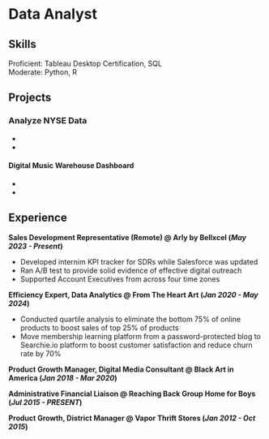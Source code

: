 # Data Analyst

## Skills
Proficient: Tableau Desktop Certification, SQL <br>
Moderate: Python, R

## Projects
### Analyze NYSE Data
- <br>
- <br> <p>
#### Digital Music Warehouse Dashboard
-
-

## Experience
**Sales Development Representative (Remote) @ Arly by Bellxcel (_May 2023 - Present_)**
- Developed internim KPI tracker for SDRs while Salesforce was updated
- Ran A/B test to provide solid evidence of effective digital outreach
- Supported Account Executives from across four time zones

**Efficiency Expert, Data Analytics @ From The Heart Art (_Jan 2020 - May 2024_)**
- Conducted quartile analysis to eliminate the bottom 75% of online products to boost sales of top 25% of products
- Move membership learning platform from a password-protected blog to Searchie.io platform to boost customer satisfaction and reduce churn rate by 70%

**Product Growth Manager, Digital Media Consultant @ Black Art in America (_Jan 2018 - Mar 2020_)**

**Administrative Financial Liaison @ Reaching Back Group Home for Boys (_Jul 2015 - PRESENT_)**

**Product Growth, District Manager @ Vapor Thrift Stores (_Jan 2012 - Oct 2015_)**



